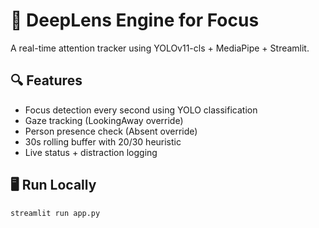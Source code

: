 # 🧠 DeepLens Engine for Focus

A real-time attention tracker using YOLOv11-cls + MediaPipe + Streamlit.

## 🔍 Features
- Focus detection every second using YOLO classification
- Gaze tracking (LookingAway override)
- Person presence check (Absent override)
- 30s rolling buffer with 20/30 heuristic
- Live status + distraction logging

## 🖥️ Run Locally

```bash
streamlit run app.py
